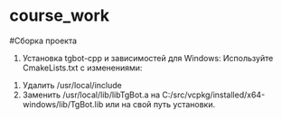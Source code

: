 # course_work
#Сборка проекта
1) Установка tgbot-cpp и зависимостей
для Windows:
Используйте CmakeLists.txt с изменениями:
1. Удалить /usr/local/include
2. Заменить /usr/local/lib/libTgBot.a на C:/src/vcpkg/installed/x64-windows/lib/TgBot.lib или на свой путь установки.
